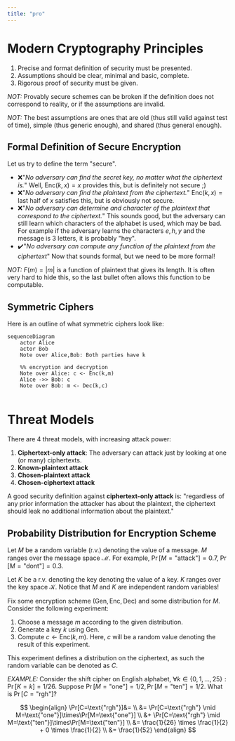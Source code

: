 ```yaml
---
title: "pro"
---
```


# Modern Cryptography Principles
1. Precise and format definition of security must be presented.
2. Assumptions should be clear, minimal and basic, complete.
3. Rigorous proof of security must be given.

_NOT:_ Provably secure schemes can be broken if the definition does not correspond to reality, or if the assumptions are invalid.

_NOT:_ The best assumptions are ones that are old (thus still valid against test of time), simple (thus generic enough), and shared (thus general enough).
## Formal Definition of Secure Encryption
Let us try to define the term "secure".

- ❌"_No adversary can find the secret key, no matter what the ciphertext is._" Well, $\text{Enc}(k, x) = x$ provides this, but is definitely not secure ;)
- ❌"_No adversary can find the plaintext from the ciphertext._" $\text{Enc}(k, x) = \text{last half of } x$ satisfies this, but is obviously not secure.
- ❌"_No adversary can determine and character of the plaintext that correspond to the ciphertext._" This sounds good, but the adversary can still learn which characters of the alphabet is used, which may be bad. For example if the adversary learns the characters $e, h, y$ and the message is 3 letters, it is probably "hey".
- ✔️"_No adversary can compute any function of the plaintext from the ciphertext_" Now that sounds formal, but we need to be more formal!

_NOT:_ $F(m)=|m|$ is a function of plaintext that gives its length. It is often very hard to hide this, so the last bullet often allows this function to be computable.

## Symmetric Ciphers
Here is an outline of what symmetric ciphers look like:
```mermaid
sequenceDiagram 
	actor Alice
	actor Bob 
	Note over Alice,Bob: Both parties have k
	
	%% encryption and decryption
	Note over Alice: c <- Enc(k,m) 
	Alice ->> Bob: c
	Note over Bob: m <- Dec(k,c)
	
```

# Threat Models
There are 4 threat models, with increasing attack power:
1. **Ciphertext-only attack**: The adversary can attack just by looking at one (or many) ciphertexts.
2. **Known-plaintext attack**
3. **Chosen-plaintext attack**
4. **Chosen-ciphertext attack**

A good security definition against **ciphertext-only attack** is: "regardless of any prior information the attacker has about the plaintext, the ciphertext should leak no additional information about the plaintext."
  

## Probability Distribution for Encryption Scheme
Let $M$ be a random variable (r.v.) denoting the value of a message. $M$ ranges over the message space $\mathcal{M}$. For example, $\Pr[M=\text{"attack"}] = 0.7$, $\Pr[M=\text{"dont"}] = 0.3$.

Let $K$ be a r.v. denoting the key denoting the value of a key. $K$ ranges over the key space $\mathcal{K}$. Notice that $M$ and $K$ are independent random variables! 

Fix some encryption scheme $(\text{Gen}, \text{Enc}, \text{Dec})$ and some distribution for $M$. Consider the following experiment:
1. Choose a message $m$ according to the given distribution.
2. Generate a key $k$ using $\text{Gen}$.
3. Compute $c \gets \text{Enc}(k,m)$. Here, $c$ will be a random value denoting the result of this experiment.

This experiment defines a distribution on the ciphertext, as such the random variable can be denoted as $C$.

_EXAMPLE:_ Consider the shift cipher on English alphabet, $\forall k \in \{0, 1, \ldots, 25\}: \Pr[K=k] = 1/26$. Suppose $\Pr[M=\text{"one"}] = 1/2, \Pr[M=\text{"ten"}] = 1/2$. What is $\Pr[C=\text{"rgh"}]$?

$$
\begin{align}
\Pr[C=\text{"rgh"}]&= \\
&= \Pr[C=\text{"rgh"} \mid M=\text{"one"}]\times\Pr[M=\text{"one"}] \\
&+ \Pr[C=\text{"rgh"} \mid M=\text{"ten"}]\times\Pr[M=\text{"ten"}] \\
&= \frac{1}{26} \times \frac{1}{2} + 0 \times \frac{1}{2} \\
&= \frac{1}{52}
\end{align} 
$$